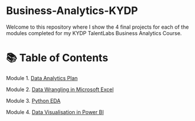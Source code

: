 # Business-Analytics-KYDP
Welcome to this repository where I show the 4 final projects for each of the modules completed for my KYDP TalentLabs Business Analytics Course.

# 📚 Table of Contents
Module 1. [Data Analytics Plan](https://github.com/haiilingg/Business-Analytics-KYDP/tree/main/Data%20Analytics%20Plan)

Module 2. [Data Wrangling in Microsoft Excel]()

Module 3. [Python EDA]()

Module 4. [Data Visualisation in Power BI](https://github.com/haiilingg/Business-Analytics-KYDP/tree/main/Data%20Visualisation)



